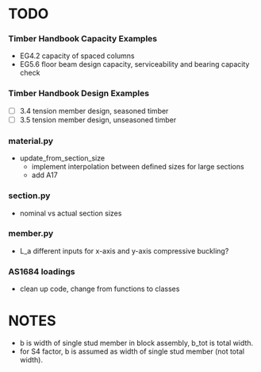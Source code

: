 
# TODO

### Timber Handbook Capacity Examples
- EG4.2 capacity of spaced columns
- EG5.6 floor beam design capacity, serviceability and bearing capacity check


### Timber Handbook Design Examples
- [ ] 3.4 tension member design, seasoned timber
- [ ] 3.5 tension member design, unseasoned timber

### material.py
- update_from_section_size
    - implement interpolation between defined sizes for large sections
    - add A17

### section.py
- nominal vs actual section sizes

### member.py
- L_a different inputs for x-axis and y-axis compressive buckling?

### AS1684 loadings
- clean up code, change from functions to classes

# NOTES
- b is width of single stud member in block assembly, b_tot is total width.
- for S4 factor, b is assumed as width of single stud member (not total width).